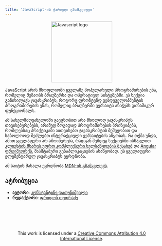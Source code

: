 ```yaml
---
title: 'JavaScript-ის ქართული გზამკვლევი'
---
```


<img style="width: 200px; margin: 1rem auto; display: block" src="/assets/images/js.png" alt="Javascript logo">

JavaScript არის მსოფლიოში ყველაზე პოპულარული პროგრამირების ენა, რომელიც მუშაობს ბრაუზერსა და ოპერატიულ სისტემებში.
ეს სექცია განიხილავს ჯავასკრიპტს, როგორც ფრონტენდ ვებდეველოპმენტის პროგრამირების ენას, რომელიც ბრაუზერში ვებსაიტს ანიჭებს დინამიკურ ფუნქციონალს.

ამ სახელმძღვანელოში გაეცნობით არა მხოლოდ ჯავასკრიპტს თავისებურებებს,
არამედ ზოგადად პროგრამირების პრინციპებს, რომლებსაც პრაქტიკაში აითვისებთ ჯავასკრიპტის მეშვეობით და საბოლოოდ შეძლებთ ინტერაქციული ვებსაიტების აწყობას.
რა თქმა უნდა, ამით ყველაფერი არ ამოიწურება, რადგან შემდეგ სექციებში ისწავლით
[კლიენტის მხარეს უფრო კომპლექსური ხელსაწყოების შესახებ](/doc/guides/client-side-tools) და
[Angular ფრეიმვორქს](/doc/guides/angular), მასშტაბური ვებაპლიკაციების ასაწყობად.
ეს ყველაფერი ელემენტარულ ჯავასკრიპტს ეყრდნობა.

ამ საიტის მასალა ეყრდნობა [MDN-ის გზამკვლევს](https://developer.mozilla.org/en-US/).

## ატრიბუცია

- **ავტორი**: [კონსტანტინე დათუნიშვილი](https://konstantinedatunishvili.com)
- **რედაქტორი**: [ფრიდონ თეთრაძე](https://pridontetradze.com)

<div style="text-align: center; margin-top: 100px;">
  This work is licensed under a <a rel="license" href="https://creativecommons.org/licenses/by/4.0/">Creative Commons Attribution 4.0 International License</a>.
</div>
